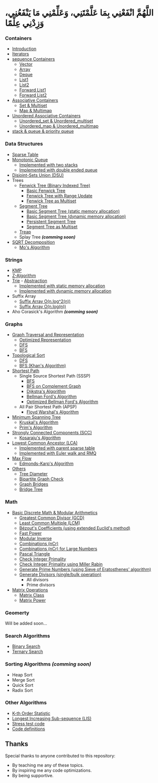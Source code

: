 # اللَّهُمَّ انْفَعْنِي بِمَا عَلَّمْتَنِي، وَعَلِّمْنِي مَا يَنْفَعُنِي، وَزِدْنِي عِلْمًا


### Containers
- [Introduction](https://github.com/Khaled-M-Fawzi/MyCompetitiveProgramming/blob/master/Containers/A%20_%20Introduction)     
- [Iterators](https://github.com/Khaled-M-Fawzi/MyCompetitiveProgramming/blob/master/Containers/B%20_%20Iterators)
- [sequence Containers](https://github.com/Khaled-M-Fawzi/MyCompetitiveProgramming/tree/master/Containers)
	- [Vector](https://github.com/Khaled-M-Fawzi/MyCompetitiveProgramming/blob/master/Containers/D%20_%20Vector)
	- [Array](https://github.com/Khaled-M-Fawzi/MyCompetitiveProgramming/blob/master/Containers/C%20_%20Array)
	- [Deque](https://github.com/Khaled-M-Fawzi/MyCompetitiveProgramming/blob/master/Containers/E%20_%20Deque)
	- [List1](https://github.com/Khaled-M-Fawzi/MyCompetitiveProgramming/blob/master/Containers/F1%20_%20List)
	- [List2](https://github.com/Khaled-M-Fawzi/MyCompetitiveProgramming/blob/master/Containers/F2%20_%20List)
	- [Forward List1](https://github.com/Khaled-M-Fawzi/MyCompetitiveProgramming/blob/master/Containers/G1%20_%20Forward%20List)
	- [Forward List2](https://github.com/Khaled-M-Fawzi/MyCompetitiveProgramming/blob/master/Containers/G2%20_%20Forward%20List)
- [Associative Containers](https://github.com/Khaled-M-Fawzi/MyCompetitiveProgramming/tree/master/Containers)
	- [Set & Multiset](https://github.com/Khaled-M-Fawzi/MyCompetitiveProgramming/blob/master/Containers/J%20_%20Set%20%26%20Multiset)
	- [Map & Multimap](https://github.com/Khaled-M-Fawzi/MyCompetitiveProgramming/blob/master/Containers/H%20_%20Map%20%26%20Multimap)
- [Unordered Associative Containers](https://github.com/Khaled-M-Fawzi/MyCompetitiveProgramming/tree/master/Containers)
	- [Unordered_set & Unordered_multiset](https://github.com/Khaled-M-Fawzi/MyCompetitiveProgramming/blob/master/Containers/K%20_%20Unordered_set%20%26%20Unordered_multiset)
	- [Unordered_map & Unordered_multimap](https://github.com/Khaled-M-Fawzi/MyCompetitiveProgramming/blob/master/Containers/I%20_%20Unordered_map%20%26%20Unordered_multimap)
- [stack & queue & priority queue](https://github.com/Khaled-M-Fawzi/MyCompetitiveProgramming/blob/master/Containers/L%20_%20stack%20%26%20queue%20%26%20priority%20queue)

### Data Structures
- [Sparse Table](https://github.com/OmarBazaraa/Competitive-Programming/tree/master/src/data_structures/sparse_table)
- [Monotonic Queue](https://github.com/OmarBazaraa/Competitive-Programming/tree/master/src/data_structures/monotonic_queue)
	- [Implemented with two stacks](https://github.com/OmarBazaraa/Competitive-Programming/blob/master/src/data_structures/monotonic_queue/monotonic_queue_using_stacks.cpp)
	- [Implemented with double ended queue](https://github.com/OmarBazaraa/Competitive-Programming/blob/master/src/data_structures/monotonic_queue/monotonic_queue.cpp)
- [Disjoint-Sets Union (DSU)](https://github.com/OmarBazaraa/Competitive-Programming/tree/master/src/data_structures/disjoint_sets_union)
- Trees
	- [Fenwick Tree (Binary Indexed Tree)](https://github.com/OmarBazaraa/Competitive-Programming/tree/master/src/data_structures/fenwick_tree)
		- [Basic Fenwick Tree](https://github.com/OmarBazaraa/Competitive-Programming/blob/master/src/data_structures/fenwick_tree/fenwick_tree.cpp)
		- [Fenwick Tree with Range Update](https://github.com/OmarBazaraa/Competitive-Programming/blob/master/src/data_structures/fenwick_tree/fenwick_tree_range.cpp)
		- [Fenwick Tree as Multiset](https://github.com/OmarBazaraa/Competitive-Programming/blob/master/src/data_structures/fenwick_tree/fenwick_tree_multiset.cpp)
	- [Segment Tree](https://github.com/OmarBazaraa/Competitive-Programming/tree/master/src/data_structures/segment_tree)
		- [Basic Segment Tree (static memory allocation)](https://github.com/OmarBazaraa/Competitive-Programming/blob/master/src/data_structures/segment_tree/segment_tree_static.cpp)
		- [Basic Segment Tree (dynamic memory allocation)](https://github.com/OmarBazaraa/Competitive-Programming/blob/master/src/data_structures/segment_tree/segment_tree_dynamic.cpp)
		- [Persistent Segment Tree](https://github.com/OmarBazaraa/Competitive-Programming/blob/master/src/data_structures/segment_tree/persistent_segment_tree.cpp)
		- [Segment Tree as Multiset](https://github.com/OmarBazaraa/Competitive-Programming/blob/master/src/data_structures/segment_tree/segment_tree_multiset.cpp)
	- [Treap](https://github.com/OmarBazaraa/Competitive-Programming/tree/master/src/data_structures/treap)
	- Splay Tree **<i>(comming soon)</i>**
- [SQRT Decomposition](https://github.com/OmarBazaraa/Competitive-Programming/tree/master/src/data_structures/sqrt_decomposition)
	- [Mo's Algorithm](https://github.com/OmarBazaraa/Competitive-Programming/blob/master/src/data_structures/sqrt_decomposition/mo_algorithm.cpp)

### Strings
- [KMP](https://github.com/Khaled-M-Fawzi/MyCompetitiveProgramming/tree/master/String/KMP)
- [Z-Algorithm](https://github.com/OmarBazaraa/Competitive-Programming/tree/master/src/strings/z_algorithm)
- [Trie](https://github.com/Khaled-M-Fawzi/MyCompetitiveProgramming/tree/master/String/Trie)
         - [Abstraction](https://github.com/Khaled-M-Fawzi/MyCompetitiveProgramming/blob/master/String/Trie/Abstraction.pdf)
	- [Implemented with static memory allocation](https://github.com/Khaled-M-Fawzi/MyCompetitiveProgramming/blob/master/String/Trie/Trie_Static.cpp)
	- [Implemented with dynamic memory allocation](https://github.com/OmarBazaraa/Competitive-Programming/blob/master/src/strings/trie/trie_dynamic.cpp)
- Suffix Array
	- [Suffix Array O(n.log^2(n))](https://github.com/OmarBazaraa/Competitive-Programming/blob/master/src/strings/suffix_array/suffix_array_slow.cpp)
	- [Suffix Array O(n.log(n))](https://github.com/OmarBazaraa/Competitive-Programming/blob/master/src/strings/suffix_array/suffix_array.cpp)
- Aho Corasick's Algorithm **<i>(comming soon)</i>**

### Graphs
- [Graph Traversal and Representation](https://github.com/OmarBazaraa/Competitive-Programming/tree/master/src/graphs/traversal)
	- [Optimized Representation](https://github.com/OmarBazaraa/Competitive-Programming/blob/master/src/graphs/traversal/graph_traversal_static.cpp)
	- [DFS](https://github.com/OmarBazaraa/Competitive-Programming/blob/master/src/graphs/traversal/graph_traversal.cpp#L14)
	- [BFS](https://github.com/OmarBazaraa/Competitive-Programming/blob/master/src/graphs/traversal/graph_traversal.cpp#L25)
- [Topological Sort](https://github.com/OmarBazaraa/Competitive-Programming/tree/master/src/graphs/traversal)
	- [DFS](https://github.com/OmarBazaraa/Competitive-Programming/blob/master/src/graphs/traversal/graph_traversal.cpp#L43)
	- [BFS (Khan's Algorithm)](https://github.com/OmarBazaraa/Competitive-Programming/blob/master/src/graphs/traversal/graph_traversal.cpp#L59)
- [Shortest Path](https://github.com/OmarBazaraa/Competitive-Programming/tree/master/src/graphs/shortest_path)
	- Single Source Shortest Path (SSSP)
		- [BFS](https://github.com/OmarBazaraa/Competitive-Programming/blob/master/src/graphs/shortest_path/bfs.cpp)
		- [BFS on Complement Graph](https://github.com/OmarBazaraa/Competitive-Programming/blob/master/src/graphs/shortest_path/bfs_complement_graph.cpp)
		- [Dijkstra's Algorithm](https://github.com/OmarBazaraa/Competitive-Programming/blob/master/src/graphs/shortest_path/dijkstra.cpp)
		- [Bellman Ford's Algorithm](https://github.com/OmarBazaraa/Competitive-Programming/blob/master/src/graphs/shortest_path/bellman_ford.cpp)
		- [Optimized Bellman Ford's Algorithm](https://github.com/OmarBazaraa/Competitive-Programming/blob/master/src/graphs/shortest_path/bellman_ford_optimized.cpp)
	- All Pair Shortest Path (APSP)
		- [Floyd Warshal's Algorithm](https://github.com/OmarBazaraa/Competitive-Programming/blob/master/src/graphs/shortest_path/floyd_warshal.cpp)
- [Minimum Spanning Tree](https://github.com/OmarBazaraa/Competitive-Programming/tree/master/src/graphs/minimum_spanning_tree)
	- [Kruskal's Algorithm](https://github.com/OmarBazaraa/Competitive-Programming/blob/master/src/graphs/minimum_spanning_tree/kruskal.cpp)
	- [Prim's Algorithm](https://github.com/OmarBazaraa/Competitive-Programming/blob/master/src/graphs/minimum_spanning_tree/prim.cpp)
- [Strongly Connected Components (SCC)](https://github.com/OmarBazaraa/Competitive-Programming/tree/master/src/graphs/strongly_connected_components)
	- [Kosaraju's Algorithm](https://github.com/OmarBazaraa/Competitive-Programming/blob/master/src/graphs/strongly_connected_components/kosaraju.cpp)
- [Lowest Common Ancestor (LCA)](https://github.com/OmarBazaraa/Competitive-Programming/tree/master/src/graphs/lowest_common_ancestor)
	- [Implemented with parent sparse table](https://github.com/OmarBazaraa/Competitive-Programming/blob/master/src/graphs/lowest_common_ancestor/LCA.cpp)
	- [Implemented with Euler walk and RMQ](https://github.com/OmarBazaraa/Competitive-Programming/blob/master/src/graphs/lowest_common_ancestor/LCA_Euler.cpp)
- [Max Flow](https://github.com/OmarBazaraa/Competitive-Programming/tree/master/src/graphs/max_flow)
	- [Edmonds-Karp's Algorithm](https://github.com/OmarBazaraa/Competitive-Programming/blob/master/src/graphs/max_flow/edmonds_karp.cpp)
- [Others](https://github.com/OmarBazaraa/Competitive-Programming/tree/master/src/graphs/others)
	- [Tree Diameter](https://github.com/OmarBazaraa/Competitive-Programming/blob/master/src/graphs/others/tree_diameter.cpp)
	- [Bipartite Graph Check](https://github.com/OmarBazaraa/Competitive-Programming/blob/master/src/graphs/others/bipartite_graph.cpp)
	- [Graph Bridges](https://github.com/OmarBazaraa/Competitive-Programming/blob/master/src/graphs/others/graph_bridges.cpp)
	- [Bridge Tree](https://github.com/OmarBazaraa/Competitive-Programming/blob/master/src/graphs/others/bridge_tree.cpp)

### Math
- [Basic Discrete Math & Modular Arithmetics](https://github.com/OmarBazaraa/Competitive-Programming/tree/master/src/math)
	- [Greatest Common Divisor (GCD)](https://github.com/OmarBazaraa/Competitive-Programming/blob/master/src/math/math.cpp#L9)
	- [Least Common Multiple (LCM)](https://github.com/OmarBazaraa/Competitive-Programming/blob/master/src/math/math.cpp#L29)
	- [Bézout's Coefficients (using extended Euclid's method)](https://github.com/OmarBazaraa/Competitive-Programming/blob/master/src/math/math.cpp#L44)
	- [Fast Power](https://github.com/OmarBazaraa/Competitive-Programming/blob/master/src/math/math.cpp#L69)
	- [Modular Inverse](https://github.com/OmarBazaraa/Competitive-Programming/blob/master/src/math/math.cpp#L97)
	- [Combinations (nCr)](https://github.com/OmarBazaraa/Competitive-Programming/blob/master/src/math/math.cpp#L117)
	- [Combinations (nCr) for Large Numbers](https://github.com/OmarBazaraa/Competitive-Programming/blob/master/src/math/math.cpp#L139)
	- [Pascal Triangle](https://github.com/OmarBazaraa/Competitive-Programming/blob/master/src/math/math.cpp#L176)
	- [Check Integer Primality](https://github.com/OmarBazaraa/Competitive-Programming/blob/master/src/math/math.cpp#L196)
	- [Check Integer Primality using Miller Rabin](https://github.com/OmarBazaraa/Competitive-Programming/blob/master/src/math/math.cpp#L219)
	- [Generate Prime Numbers (using Sieve of Eratosthenes' algorithm)](https://github.com/OmarBazaraa/Competitive-Programming/blob/master/src/math/math.cpp#L290)
	- [Generate Divisors (single/bulk operation)](https://github.com/OmarBazaraa/Competitive-Programming/blob/master/src/math/math.cpp#L315)
		- All divisors
		- Prime divisors
- [Matrix Operations](https://github.com/OmarBazaraa/Competitive-Programming/tree/master/src/math)
	- [Matrix Class](https://github.com/OmarBazaraa/Competitive-Programming/blob/master/src/math/matrix.cpp)
	- [Matrix Power](https://github.com/OmarBazaraa/Competitive-Programming/blob/master/src/math/matrix_minified.cpp)

### Geomerty
Will be added soon...

### Search Algorithms
- [Binary Search](https://github.com/OmarBazaraa/Competitive-Programming/blob/master/src/search/binary_search.cpp)
- [Ternary Search](https://github.com/OmarBazaraa/Competitive-Programming/blob/master/src/search/ternary_search.cpp)

### Sorting Algorithms **<i>(comming soon)</i>**
- Heap Sort
- Merge Sort
- Quick Sort
- Radix Sort

### Other Algorithms
- [K-th Order Statistic](https://github.com/OmarBazaraa/Competitive-Programming/blob/master/src/others/kth_order_statistic.cpp)
- [Longest Increasing Sub-sequence (LIS)](https://github.com/OmarBazaraa/Competitive-Programming/blob/master/src/others/others.cpp)
- [Stress test code](https://github.com/OmarBazaraa/Competitive-Programming/blob/master/src/others/stress.cpp)
- [Code definitions](https://github.com/OmarBazaraa/Competitive-Programming/blob/master/src/others/others.cpp)

## Thanks
Special thanks to anyone contributed to this repository:
- By teaching me any of these topics.
- By inspiring me any code optimizations.
- By being supportive.
